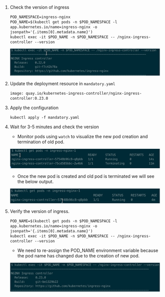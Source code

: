 1. Check the version of ingress
    ```
    POD_NAMESPACE=ingress-nginx
    POD_NAME=$(kubectl get pods -n $POD_NAMESPACE -l app.kubernetes.io/name=ingress-nginx -o jsonpath='{.items[0].metadata.name}')
    kubectl exec -it $POD_NAME -n $POD_NAMESPACE -- /nginx-ingress-controller --version
    ```
    ![ingress-0.22.0](images/ingress-0.22.0.jpg)
2. Update the deployment resource in ```mandatory.yaml```
    ```
    image: quay.io/kubernetes-ingress-controller/nginx-ingress-controller:0.23.0
    ```
3. Apply the configuration
    ```
    kubectl apply -f mandatory.yaml
    ```
4. Wait for 3-5 minutes and check the version
    - Monitor pods using ```watch``` to visualize the new pod creation and termination of old pod.

    ![update-process-pods-term-creation](images/update-process-pods-term-creation.jpg)
    - Once the new pod is created and old pod is terminated we will see the below output.
    
    ![new-ingress-pod](images/new-ingress-pod.jpg)
5. Verify the version of ingress.
    ```
    POD_NAME=$(kubectl get pods -n $POD_NAMESPACE -l app.kubernetes.io/name=ingress-nginx -o jsonpath='{.items[0].metadata.name}')
    kubectl exec -it $POD_NAME -n $POD_NAMESPACE -- /nginx-ingress-controller --version
    ```
    - We need to re-assign the POD_NAME environment variable because the pod name has changed due to the creation of new pod.

    ![ingress-version-update](images/ingress-version-update.jpg)


